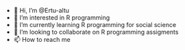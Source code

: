 - 👋 Hi, I’m @Ertu-altu
- 👀 I’m interested in R programming
- 🌱 I’m currently learning R programming for social science
- 💞️ I’m looking to collaborate on R programming assigments
- 📫 How to reach me 

<!---
Ertu-altu/Ertu-altu is a ✨ special ✨ repository because its `README.md` (this file) appears on your GitHub profile.
You can click the Preview link to take a look at your changes.
--->
